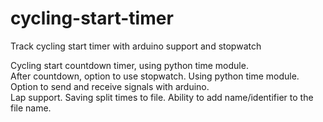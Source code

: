 # cycling-start-timer
Track cycling start timer with arduino support and stopwatch

Cycling start countdown timer, using python time module.</br>
After countdown, option to use stopwatch. Using python time module.</br>
Option to send and receive signals with arduino.</br>
Lap support. Saving split times to file. Ability to add name/identifier to the file name.
